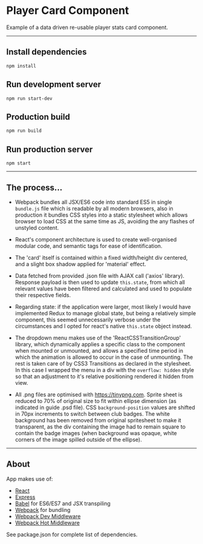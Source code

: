 # Player Card Component

Example of a data driven re-usable player stats card component.

---

## Install dependencies
`npm install`

## Run development server
`npm run start-dev`

## Production build
`npm run build`

## Run production server
`npm start`

---

## The process...

- Webpack bundles all JSX/ES6 code into standard ES5 in single `bundle.js` file which is readable by all modern browsers, also in production it bundles CSS styles into a static stylesheet which allows browser to load CSS at the same time as JS, avoiding the any flashes of unstyled content.

- React's component architecture is used to create well-organised modular code, and semantic tags for ease of identification.

- The 'card' itself is contained within a fixed width/height div centered, and a slight box shadow applied for 'material' effect.

- Data fetched from provided .json file with AJAX call ('axios' library). Response payload is then used to update `this.state`, from which all relevant values have been filtered and calculated and used to populate their respective fields.

- Regarding state: if the application were larger, most likely I would have implemented Redux to manage global state, but being a relatively simple component, this seemed unnecessarily verbose under the circumstances and I opted for react's native `this.state` object instead.

- The dropdown menu makes use of the 'ReactCSSTransitionGroup' library, which dynamically applies a specific class to the component when mounted or unmounted, and allows a specified time period in which the animation is allowed to occur in the case of unmounting. The rest is taken care of by CSS3 Transitions as declared in the stylesheet. In this case I wrapped the menu in a div with the `overflow: hidden` style so that an adjustment to it's relative positioning rendered it hidden from view.

- All .png files are optimised with https://tinypng.com. Sprite sheet is reduced to 70% of original size to fit within ellipse dimension (as indicated in guide .psd file). CSS `background-position` values are shifted in 70px increments to switch between club badges. The white background has been removed from original spritesheet to make it transparent, as the div containing the image had to remain square to contain the badge images (when background was opaque, white corners of the image spilled outside of the ellipse).



---

## About

App makes use of:

* [React](https://github.com/facebook/react)
* [Express](http://expressjs.com)
* [Babel](http://babeljs.io) for ES6/ES7 and JSX transpiling
* [Webpack](http://webpack.github.io) for bundling
* [Webpack Dev Middleware](http://webpack.github.io/docs/webpack-dev-middleware.html)
* [Webpack Hot Middleware](https://github.com/glenjamin/webpack-hot-middleware)

See package.json for complete list of dependencies.
